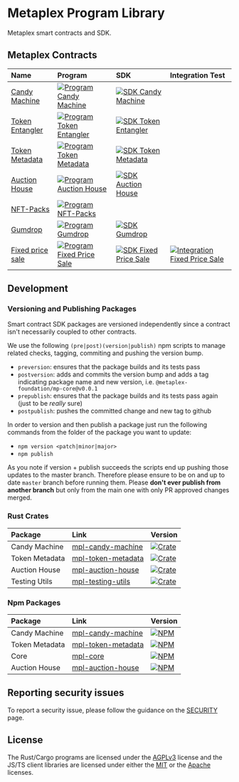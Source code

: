 # Metaplex Program Library

Metaplex smart contracts and SDK.

## Metaplex Contracts

| Name                                   | Program                                                                       | SDK                                                                           | Integration Test                                                                   |
| :------------------------------------- | :---------------------------------------------------------------------------- | :---------------------------------------------------------------------------  | :--------------------------------------------------------------------------------- |
| [Candy Machine](./candy-machine)       | [![Program Candy Machine][p-candy-machine-svg]][p-candy-machine-yml]          | [![SDK Candy Machine][sdk-candy-machine-svg]][sdk-candy-machine-yml]          |                                                                                    |
| [Token Entangler](./token-entangler)   | [![Program Token Entangler][p-token-entangler-svg]][p-token-entangler-yml]    | [![SDK Token Entangler][sdk-token-entangler-svg]][sdk-token-entangler-yml]    |                                                                                    |
| [Token Metadata](./token-metadata)     | [![Program Token Metadata][p-token-metadata-svg]][p-token-metadata-yml]       | [![SDK Token Metadata][sdk-token-metadata-svg]][sdk-token-metadata-yml]       |                                                                                    |
| [Auction House](./auction-house)       | [![Program Auction House][p-auction-house-svg]][p-auction-house-yml]          | [![SDK Auction House][sdk-auction-house-svg]][sdk-auction-house-yml]          |                                                                                    |
| [NFT-Packs](./nft-packs)               | [![Program NFT-Packs][p-nft-packs-svg]][p-nft-packs-yml]                      |                                                                               |                                                                                    |
| [Gumdrop](./gumdrop)                   | [![Program Gumdrop][p-gumdrop-svg]][p-gumdrop-yml]                            | [![SDK Gumdrop][sdk-gumdrop-svg]][sdk-gumdrop-yml]                            |                                                                                    |
| [Fixed price sale](./fixed-price-sale) | [![Program Fixed Price Sale][p-fixed-price-sale-svg]][p-fixed-price-sale-yml] | [![SDK Fixed Price Sale][sdk-fixed-price-sale-svg]][sdk-fixed-price-sale-yml] | [![Integration Fixed Price Sale][i-fixed-price-sale-svg]][i-fixed-price-sale-yml]  |


## Development

### Versioning and Publishing Packages

Smart contract SDK packages are versioned independently since a contract isn't necessarily coupled
to other contracts.

We use the following `(pre|post)(version|publish)` npm scripts to manage related checks, tagging,
commiting and pushing the version bump.

- `preversion`: ensures that the package builds and its tests pass
- `postversion`: adds and commits the version bump and adds a tag indicating package name and new
  version, i.e. `@metaplex-foundation/mp-core@v0.0.1`
- `prepublish`: ensures that the package builds and its tests pass again (just to be _really_ sure)
- `postpublish`: pushes the committed change and new tag to github

In order to version and then publish a package just run the following commands from the folder of
the package you want to update:

- `npm version <patch|minor|major>`
- `npm publish`

As you note if version + publish succeeds the scripts end up pushing those updates to the master
branch. Therefore please ensure to be on and up to date `master` branch before running them. Please
**don't ever publish from another branch** but only from the main one with only PR approved changes
merged.

### Rust Crates

| Package          | Link                                            | Version                                                        |
| :--------------- | :---------------------------------------------- | :------------------------------------------------------------- |
| Candy Machine    | [mpl-candy-machine][mpl-candy-machine-crate]    | [![Crate][mpl-candy-machine-img]][mpl-candy-machine-crate]     |
| Token Metadata   | [mpl-token-metadata][mpl-token-metadata-crate]  | [![Crate][mpl-token-metadata-img]][mpl-token-metadata-crate]   |
| Auction House    | [mpl-auction-house][mpl-auction-house-crate]    | [![Crate][mpl-auction-house-img]][mpl-auction-house-crate]     |
| Testing Utils    | [mpl-testing-utils][mpl-testing-utils-crate]    | [![Crate][mpl-testing-utils-img]][mpl-testing-utils-crate]     |

### Npm Packages

| Package        | Link                                          | Version                                                    |
| :------------- | :-------------------------------------------- | :--------------------------------------------------------- |
| Candy Machine  | [mpl-candy-machine][mpl-candy-machine-npm]    | [![NPM][mpl-candy-machine-nimg]][mpl-candy-machine-npm]    |
| Token Metadata | [mpl-token-metadata][mpl-token-metadata-npm]  | [![NPM][mpl-token-metadata-nimg]][mpl-token-metadata-npm]  |
| Core           | [mpl-core][mpl-core-npm]                      | [![NPM][mpl-core-nimg]][mpl-core-npm]                      |
| Auction House  | [mpl-auction-house][mpl-auction-house-npm]    | [![NPM][mpl-auction-house-nimg]][mpl-auction-house-npm]    |

## Reporting security issues

To report a security issue, please follow the guidance on the [SECURITY](.github/SECURITY.md) page.

## License

The Rust/Cargo programs are licensed under the [AGPLv3](https://www.gnu.org/licenses/agpl-3.0.txt) license and the JS/TS client libraries are licensed under either the [MIT](https://www.mit.edu/~amini/LICENSE.md) or the [Apache](https://www.apache.org/licenses/LICENSE-2.0.txt) licenses.

<!-- ===================================== -->
<!-- Links for badges and such shown above -->
<!-- Please add any links you add to the   -->
<!-- readme here instead of inlining them  -->
<!-- ===================================== -->

<!-- Program Badges -->
[p-candy-machine-yml]:https://github.com/metaplex/teamplex/actions/workflows/program-candy-machine.yml
[p-candy-machine-svg]:https://github.com/metaplex/metaplex-program-library/actions/workflows/program-candy-machine.yml/badge.svg
[p-token-entangler-yml]:https://github.com/metaplex/teamplex/actions/workflows/program-token-entangler.yml
[p-token-entangler-svg]:https://github.com/metaplex/metaplex-program-library/actions/workflows/program-token-entangler.yml/badge.svg
[p-token-metadata-yml]:https://github.com/metaplex/teamplex/actions/workflows/program-token-metadata.yml
[p-token-metadata-svg]:https://github.com/metaplex/metaplex-program-library/actions/workflows/program-token-metadata.yml/badge.svg
[p-auction-house-yml]:https://github.com/metaplex/teamplex/actions/workflows/program-auction-house.yml
[p-auction-house-svg]:https://github.com/metaplex/metaplex-program-library/actions/workflows/program-auction-house.yml/badge.svg
[p-nft-packs-yml]:https://github.com/metaplex/metaplex-program-library/actions/workflows/program-nft-packs.yml
[p-nft-packs-svg]:https://github.com/metaplex/metaplex-program-library/actions/workflows/program-nft-packs.yml/badge.svg
[p-gumdrop-yml]:https://github.com/metaplex/teamplex/actions/workflows/program-gumdrop.yml
[p-gumdrop-svg]:https://github.com/metaplex/metaplex-program-library/actions/workflows/program-gumdrop.yml/badge.svg
[p-fixed-price-sale-yml]:https://github.com/metaplex/metaplex-program-library/actions/workflows/program-fixed-price-sale.yml
[p-fixed-price-sale-svg]:https://github.com/metaplex/metaplex-program-library/actions/workflows/program-fixed-price-sale.yml/badge.svg

<!-- SDK Badges  -->
[sdk-candy-machine-yml]:https://github.com/metaplex/metaplex-program-library/actions/workflows/sdk-candy-machine.yml
[sdk-candy-machine-svg]:https://github.com/metaplex/metaplex-program-library/actions/workflows/sdk-candy-machine.yml/badge.svg
[sdk-token-entangler-yml]:https://github.com/metaplex/metaplex-program-library/actions/workflows/sdk-token-entangler.yml
[sdk-token-entangler-svg]:https://github.com/metaplex/metaplex-program-library/actions/workflows/sdk-token-entangler.yml/badge.svg
[sdk-token-metadata-yml]:https://github.com/metaplex/metaplex-program-library/actions/workflows/sdk-token-metadata.yml
[sdk-token-metadata-svg]:https://github.com/metaplex/metaplex-program-library/actions/workflows/sdk-token-metadata.yml/badge.svg
[sdk-auction-house-yml]:https://github.com/metaplex/metaplex-program-library/actions/workflows/sdk-auction-house.yml
[sdk-auction-house-svg]:https://github.com/metaplex/metaplex-program-library/actions/workflows/sdk-auction-house.yml/badge.svg
[sdk-gumdrop-yml]:https://github.com/metaplex/metaplex-program-library/actions/workflows/sdk-gumdrop.yml
[sdk-gumdrop-svg]:https://github.com/metaplex/metaplex-program-library/actions/workflows/sdk-gumdrop.yml/badge.svg
[sdk-fixed-price-sale-yml]:https://github.com/metaplex-foundation/metaplex-program-library/actions/workflows/sdk-fixed-price-sale.yml
[sdk-fixed-price-sale-svg]:https://github.com/metaplex-foundation/metaplex-program-library/actions/workflows/sdk-fixed-price-sale.yml/badge.svg

<!-- Integration Badges -->
[i-fixed-price-sale-svg]:https://github.com/metaplex-foundation/metaplex-program-library/actions/workflows/integration-fixed-price-sale.yml/badge.svg
[i-fixed-price-sale-yml]:https://github.com/metaplex-foundation/metaplex-program-library/actions/workflows/integration-fixed-price-sale.yml

<!-- Crates -->
[mpl-candy-machine-crate]:https://crates.io/crates/mpl-candy-machine
[mpl-token-metadata-crate]:https://crates.io/crates/mpl-token-metadata
[mpl-auction-house-crate]:https://crates.io/crates/mpl-auction-house
[mpl-testing-utils-crate]:https://crates.io/crates/mpl-testing-utils
[mpl-candy-machine-img]:https://img.shields.io/crates/v/mpl-candy-machine
[mpl-token-metadata-img]:https://img.shields.io/crates/v/mpl-token-metadata
[mpl-auction-house-img]:https://img.shields.io/crates/v/mpl-auction-house
[mpl-testing-utils-img]:https://img.shields.io/crates/v/mpl-testing-utils

<!-- NPM Packages -->
[mpl-candy-machine-npm]:https://www.npmjs.com/package/@metaplex-foundation/mpl-candy-machine
[mpl-token-metadata-npm]:https://www.npmjs.com/package/@metaplex-foundation/mpl-token-metadata
[mpl-core-npm]:https://www.npmjs.com/package/@metaplex-foundation/mpl-core
[mpl-auction-house-npm]:https://www.npmjs.com/package/@metaplex-foundation/mpl-auction-house
[mpl-candy-machine-nimg]:https://img.shields.io/npm/v/@metaplex-foundation/mpl-candy-machine
[mpl-token-metadata-nimg]:https://img.shields.io/npm/v/@metaplex-foundation/mpl-token-metadata
[mpl-core-nimg]:https://img.shields.io/npm/v/@metaplex-foundation/mpl-core
[mpl-auction-house-nimg]:https://img.shields.io/npm/v/@metaplex-foundation/mpl-auction-house

